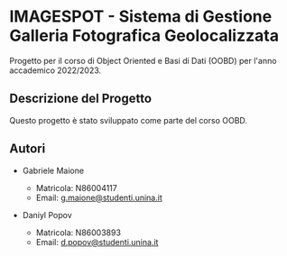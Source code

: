 # IMAGESPOT - Sistema di Gestione Galleria Fotografica Geolocalizzata

Progetto per il corso di Object Oriented e Basi di Dati (OOBD) per l'anno accademico 2022/2023.

## Descrizione del Progetto

Questo progetto è stato sviluppato come parte del corso OOBD.

## Autori

- Gabriele Maione
  - Matricola: N86004117
  - Email: [g.maione@studenti.unina.it](mailto:gab.maione@studenti.unina.it)

- Daniyl Popov
  - Matricola: N86003893
  - Email: [d.popov@studenti.unina.it](mailto:d.popov@studenti.unina.it)
